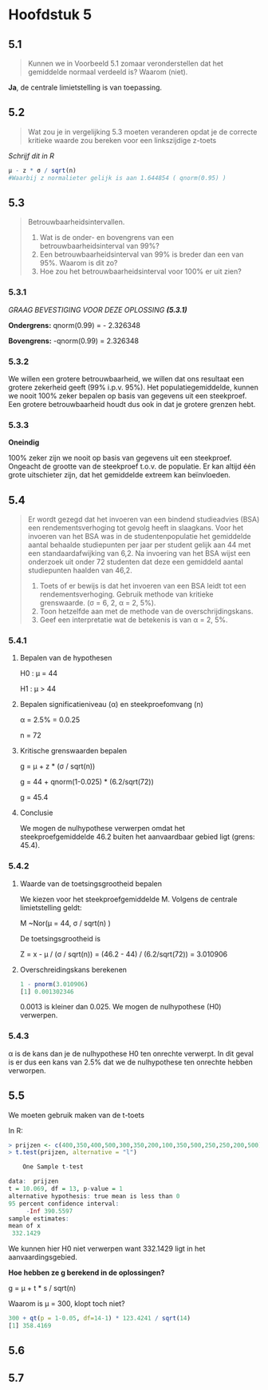 # Hoofdstuk 5

## 5.1

> Kunnen we in Voorbeeld 5.1 zomaar veronderstellen dat het gemiddelde normaal verdeeld is? Waarom (niet).

**Ja**, de centrale limietstelling is van toepassing.

## 5.2

> Wat zou je in vergelijking 5.3 moeten veranderen opdat je de correcte kritieke waarde zou bereken voor een linkszijdige z-toets

*Schrijf dit in R*

```R
µ - z * σ / sqrt(n)
#Waarbij z normalieter gelijk is aan 1.644854 ( qnorm(0.95) )
```

## 5.3

> Betrouwbaarheidsintervallen.
>
> 1. Wat is de onder- en bovengrens van een betrouwbaarheidsinterval van 99%?
> 2. Een betrouwbaarheidsinterval van 99% is breder dan een van 95%. Waarom is dit zo?
> 3. Hoe zou het betrouwbaarheidsinterval voor 100% er uit zien?

### 5.3.1

*GRAAG BEVESTIGING VOOR DEZE OPLOSSING **(5.3.1)***

**Ondergrens:** qnorm(0.99) =  - 2.326348

**Bovengrens:** -qnorm(0.99) =  2.326348

### 5.3.2

We willen een grotere betrouwbaarheid, we willen dat ons resultaat een grotere zekerheid geeft (99% i.p.v. 95%). Het populatiegemiddelde, kunnen we nooit 100% zeker bepalen op basis van gegevens uit een steekproef. Een grotere betrouwbaarheid houdt dus ook in dat je grotere grenzen hebt.

### 5.3.3

**Oneindig**

100% zeker zijn we nooit op basis van gegevens uit een steekproef. Ongeacht de grootte van de steekproef t.o.v. de populatie. Er kan altijd één grote uitschieter zijn, dat het gemiddelde extreem kan beïnvloeden.

## 5.4

>Er wordt gezegd dat het invoeren van een bindend studieadvies (BSA) een
>rendementsverhoging tot gevolg heeft in slaagkans. Voor het invoeren van het BSA was in de
>studentenpopulatie het gemiddelde aantal behaalde studiepunten per jaar per student gelijk aan
>44 met een standaardafwijking van 6,2. Na invoering van het BSA wijst een onderzoek uit onder
>72 studenten dat deze een gemiddeld aantal studiepunten haalden van 46,2.
>
>1. Toets of er bewijs is dat het invoeren van een BSA leidt tot een rendementsverhoging.
>    Gebruik methode van kritieke grenswaarde. (σ = 6, 2, α = 2, 5%).
>2. Toon hetzelfde aan met de methode van de overschrijdingskans.
>3. Geef een interpretatie wat de betekenis is van α = 2, 5%.

### 5.4.1

1. Bepalen van de hypothesen

   H0 : µ = 44

   H1 : µ > 44

2. Bepalen significatieniveau (α) en steekproefomvang (n)

   α = 2.5% = 0.0.25

   n = 72

3. Kritische grenswaarden bepalen

   g = µ + z * (σ /  sqrt(n))

   g = 44 + qnorm(1-0.025) * (6.2/sqrt(72))

   g = 45.4

4. Conclusie

   We mogen de nulhypothese verwerpen omdat het steekproefgemiddelde 46.2 buiten het aanvaardbaar gebied ligt (grens: 45.4).

### 5.4.2

1. Waarde van de toetsingsgrootheid bepalen

   We kiezen voor het steekproefgemiddelde M. Volgens de centrale limietstelling geldt:

   M ~Nor(µ = 44, σ /  sqrt(n) )

   De toetsingsgrootheid is

   Z = x - µ / (σ / sqrt(n)) = (46.2 - 44) / (6.2/sqrt(72)) =  3.010906

2. Overschreidingskans berekenen

   ```R
   1 - pnorm(3.010906)
   [1] 0.001302346
   ```

   0.0013 is kleiner dan 0.025. We mogen de nulhypothese (H0) verwerpen.

### 5.4.3

α  is de kans dan je de nulhypothese H0 ten onrechte verwerpt. In dit geval is er dus een kans van 2.5% dat we de nulhypothese ten onrechte hebben verworpen.

## 5.5

We moeten gebruik maken van de t-toets

In R:

```R
> prijzen <- c(400,350,400,500,300,350,200,100,350,500,250,250,200,500)
> t.test(prijzen, alternative = "l")

	One Sample t-test

data:  prijzen
t = 10.069, df = 13, p-value = 1
alternative hypothesis: true mean is less than 0
95 percent confidence interval:
     -Inf 390.5597
sample estimates:
mean of x 
 332.1429 
```

We kunnen hier H0 niet verwerpen want 332.1429 ligt in het aanvaardingsgebied.

**Hoe hebben ze g berekend in de oplossingen?**

g = µ + t * s / sqrt(n)

Waarom is µ = 300, klopt toch niet?

```R
300 + qt(p = 1-0.05, df=14-1) * 123.4241 / sqrt(14)
[1] 358.4169
```


## 5.6


## 5.7

